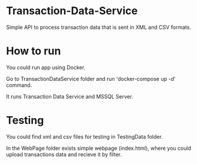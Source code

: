 # Transaction-Data-Service
Simple API to process transaction data that is sent in XML and CSV formats.

# How to run
You could run app using Docker.

Go to TransactionDataService folder and run 'docker-compose up -d' command. 

It runs Transaction Data Service and MSSQL Server. 

# Testing 
You could find xml and csv files for testing in TestingData folder.

In the WebPage folder exists simple webpage (index.html), where you could upload transactions data and recieve it by filter.
